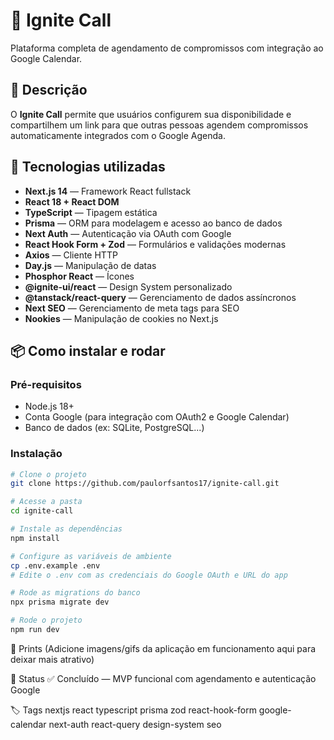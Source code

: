 # 📅 Ignite Call

Plataforma completa de agendamento de compromissos com integração ao Google Calendar.

## 🧾 Descrição

O **Ignite Call** permite que usuários configurem sua disponibilidade e compartilhem um link para que outras pessoas agendem compromissos automaticamente integrados com o Google Agenda.

## 🚀 Tecnologias utilizadas

- **Next.js 14** — Framework React fullstack
- **React 18 + React DOM**
- **TypeScript** — Tipagem estática
- **Prisma** — ORM para modelagem e acesso ao banco de dados
- **Next Auth** — Autenticação via OAuth com Google
- **React Hook Form + Zod** — Formulários e validações modernas
- **Axios** — Cliente HTTP
- **Day.js** — Manipulação de datas
- **Phosphor React** — Ícones
- **@ignite-ui/react** — Design System personalizado
- **@tanstack/react-query** — Gerenciamento de dados assíncronos
- **Next SEO** — Gerenciamento de meta tags para SEO
- **Nookies** — Manipulação de cookies no Next.js

## 📦 Como instalar e rodar

### Pré-requisitos

- Node.js 18+
- Conta Google (para integração com OAuth2 e Google Calendar)
- Banco de dados (ex: SQLite, PostgreSQL...)

### Instalação

```bash
# Clone o projeto
git clone https://github.com/paulorfsantos17/ignite-call.git

# Acesse a pasta
cd ignite-call

# Instale as dependências
npm install

# Configure as variáveis de ambiente
cp .env.example .env
# Edite o .env com as credenciais do Google OAuth e URL do app

# Rode as migrations do banco
npx prisma migrate dev

# Rode o projeto
npm run dev
```
📸 Prints
(Adicione imagens/gifs da aplicação em funcionamento aqui para deixar mais atrativo)

📌 Status
✅ Concluído — MVP funcional com agendamento e autenticação Google

🏷️ Tags
nextjs react typescript prisma zod react-hook-form
google-calendar next-auth react-query design-system seo

